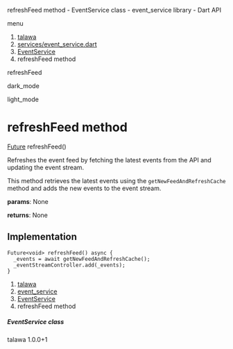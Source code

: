




refreshFeed method - EventService class - event\_service library - Dart API







menu

1. [talawa](../../index.html)
2. [services/event\_service.dart](../../file-___home_harshil_Desktop_open-source_palisadoes_talawa_lib_services_event_service/)
3. [EventService](../../file-___home_harshil_Desktop_open-source_palisadoes_talawa_lib_services_event_service/EventService-class.html)
4. refreshFeed method

refreshFeed


dark\_mode

light\_mode




# refreshFeed method


[Future](https://api.flutter.dev/flutter/dart-core/Future-class.html)<void>
refreshFeed()

Refreshes the event feed by fetching the latest events from the API and updating the event stream.

This method retrieves the latest events using the `getNewFeedAndRefreshCache` method and adds the new events
to the event stream.

**params**:
None

**returns**:
None


## Implementation

```
Future<void> refreshFeed() async {
  _events = await getNewFeedAndRefreshCache();
  _eventStreamController.add(_events);
}
```

 


1. [talawa](../../index.html)
2. [event\_service](../../file-___home_harshil_Desktop_open-source_palisadoes_talawa_lib_services_event_service/)
3. [EventService](../../file-___home_harshil_Desktop_open-source_palisadoes_talawa_lib_services_event_service/EventService-class.html)
4. refreshFeed method

##### EventService class





talawa
1.0.0+1






